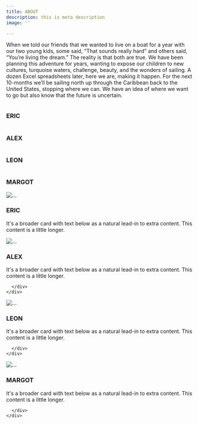 ```yaml
---
title: ABOUT
description: this is meta description
image: ''

---
```

When we told our friends that we wanted to live on a boat for a year with our two young kids, some said, “That sounds really hard” and others said, “You’re living the dream.” The reality is that both are true. We have been planning this adventure for years, wanting to expose our children to new cultures, turquoise waters, challenge, beauty, and the wonders of sailing. A dozen Excel spreadsheets later, here we are, making it happen. For the next 10-months we’ll be sailing north up through the Caribbean back to the United States, stopping where we can. We have an idea of where we want to go but also know that the future is uncertain.

<section>
        <div class="container">
            <div class="row">
                <div class="col-md-6">
                <img alt="" class="resize-image center-block" id="image1" src="/images/pxl_20210910_211241726-portrait.jpg" /> 
                <h3 class="text-center">ERIC</p></div>
                <div class="col-md-6"><img alt="" class="resize-image center-block" id="image2" src="/images/pxl_20210910_211241726-portrait.jpg" />
                <h3 class="text-center">ALEX</p></div>              
            </div>
        </div>
  </section>
  
<section>
        <div class="container">
            <div class="row">
                <div class="col-md-6">
                <img alt="" class="resize-image center-block" id="image1" src="/images/pxl_20210910_211241726-portrait.jpg" /> 
                <h3 class="text-center">LEON</p></div>
                <div class="col-md-6"><img alt="" class="resize-image center-block" id="image2" src="/images/pxl_20210910_211241726-portrait.jpg" />
                <h3 class="text-center">MARGOT</p></div>              
            </div>
        </div>
  </section>
  
  
  
  
  
  <div class="row">
  <div class="col-sm-6">
    <div class="card">
      <img src="/images/pxl_20210910_211241726-portrait.jpg" class="card-img-top" alt="...">
      <div class="card-body">
        <h3 class="card-title text-center">ERIC</h3>
        <p class="card-text">It's a broader card with text below as a natural lead-in to extra content. This content is a little longer.</p>
      </div>
    </div>
  </div>
  <div class="col-sm-6">
    <div class="card">
      <img src="/images/pxl_20210910_211241726-portrait.jpg" class="card-img-top" alt="...">
      <div class="card-body">
        <h3 class="card-title text-center">ALEX</h3>
        <p class="card-text">It's a broader card with text below as a natural lead-in to extra content. This content is a little longer.</p>
        
      </div>
    </div>
  </div>
</div>

<div class="row">
  <div class="col-sm-6">
    <div class="card">
      <img src="/images/pxl_20210910_211241726-portrait.jpg" class="card-img-top" alt="...">
      <div class="card-body">
        <h3 class="card-title text-center">LEON</h3>
        <p class="card-text">It's a broader card with text below as a natural lead-in to extra content. This content is a little longer.</p>
        
      </div>
    </div>
  </div>
  <div class="col-sm-6">
    <div class="card">
      <img src="/images/pxl_20210910_211241726-portrait.jpg" class="card-img-top" alt="...">
      <div class="card-body">
        <h3 class="card-title text-center">MARGOT</h3>
        <p class="card-text">It's a broader card with text below as a natural lead-in to extra content. This content is a little longer.</p>
       
      </div>
    </div>
  </div>
</div>
